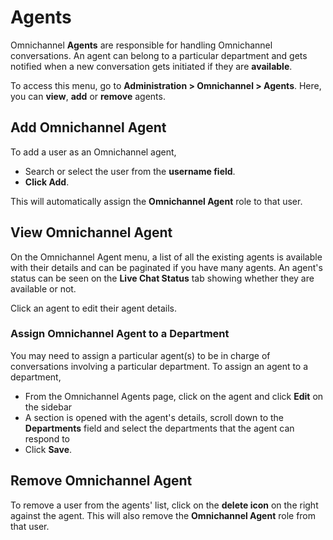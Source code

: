 # Agents

Omnichannel **Agents** are responsible for handling Omnichannel conversations. An agent can belong to a particular department and gets notified when a new conversation gets initiated if they are **available**.

To access this menu, go to **Administration > Omnichannel > Agents**. Here, you can **view**, **add** or **remove** agents.

## **Add Omnichannel Agent**

To add a user as an Omnichannel agent,

* Search or select the user from the **username field**.
* **Click Add**.

This will automatically assign the **Omnichannel Agent** role to that user.

## **View Omnichannel Agent**

On the Omnichannel Agent menu, a list of all the existing agents is available with their details and can be paginated if you have many agents. An agent's status can be seen on the **Live Chat Status** tab showing whether they are available or not.

Click an agent to edit their agent details.

### Assign Omnichannel Agent to a Department

You may need to assign a particular agent(s) to be in charge of conversations involving a particular department. To assign an agent to a department,

* From the Omnichannel Agents page, click on the agent and click **Edit** on the sidebar
* A section is opened with the agent's details, scroll down to the **Departments** field and select the departments that the agent can respond to
* Click **Save**.

## **Remove Omnichannel Agent**

To remove a user from the agents' list, click on the **delete icon** on the right against the agent. This will also remove the **Omnichannel Agent** role from that user.
